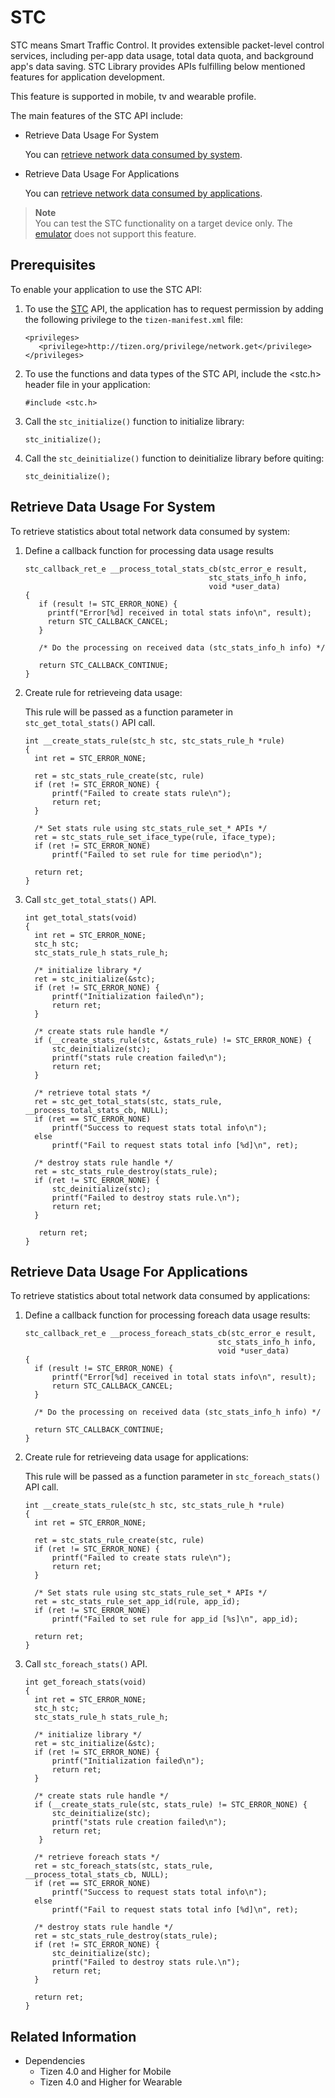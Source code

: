 # STC


STC means Smart Traffic Control. It provides extensible packet-level control services, including per-app data usage, total data quota, and background app's data saving. STC Library provides APIs fulfilling below mentioned features for application development.

This feature is supported in mobile, tv and wearable profile.

The main features of the STC API include:

- Retrieve Data Usage For System

  You can [retrieve network data consumed by system](#retrieve-data-usage-for-system).

- Retrieve Data Usage For Applications

  You can [retrieve network data consumed by applications](#retrieve-data-usage-for-applications).


> **Note**  
> You can test the STC functionality on a target device only. The [emulator](../../../tizen-studio/common-tools/emulator.md) does not support this feature.

## Prerequisites

To enable your application to use the STC API:

1. To use the [STC](../../api/mobile/latest/group__CAPI__NETWORK__STC__MODULE.html) API, the application has to request permission by adding the following privilege to the `tizen-manifest.xml` file:

   ```
   <privileges>
      <privilege>http://tizen.org/privilege/network.get</privilege>
   </privileges>
   ```

2. To use the functions and data types of the STC API, include the <stc.h> header file in your application:

   ```
   #include <stc.h>
   ```

3. Call the `stc_initialize()` function to initialize library:

    ```
    stc_initialize();
    ```

4. Call the `stc_deinitialize()` function to deinitialize library before quiting:

   ```
   stc_deinitialize();
   ```

## Retrieve Data Usage For System

To retrieve statistics about total network data consumed by system:

1. Define a callback function for processing data usage results

   ```
   stc_callback_ret_e __process_total_stats_cb(stc_error_e result,
                                            stc_stats_info_h info,
                                            void *user_data)
   {
      if (result != STC_ERROR_NONE) {
        printf("Error[%d] received in total stats info\n", result);
        return STC_CALLBACK_CANCEL;
      }

      /* Do the processing on received data (stc_stats_info_h info) */

      return STC_CALLBACK_CONTINUE;
   }
   ```

2. Create rule for retrieveing data usage:

   This rule will be passed as a function parameter in `stc_get_total_stats()` API call.

   ```
   int __create_stats_rule(stc_h stc, stc_stats_rule_h *rule)
   {
     int ret = STC_ERROR_NONE;

     ret = stc_stats_rule_create(stc, rule)
     if (ret != STC_ERROR_NONE) {
         printf("Failed to create stats rule\n");
         return ret;
     }

     /* Set stats rule using stc_stats_rule_set_* APIs */
     ret = stc_stats_rule_set_iface_type(rule, iface_type);
     if (ret != STC_ERROR_NONE)
         printf("Failed to set rule for time period\n");

     return ret;
   }
   ```

3. Call `stc_get_total_stats()` API.

   ```
   int get_total_stats(void)
   {
     int ret = STC_ERROR_NONE;
     stc_h stc;
     stc_stats_rule_h stats_rule_h;

     /* initialize library */
     ret = stc_initialize(&stc);
     if (ret != STC_ERROR_NONE) {
         printf("Initialization failed\n");
         return ret;
     }

     /* create stats rule handle */
     if (__create_stats_rule(stc, &stats_rule) != STC_ERROR_NONE) {
         stc_deinitialize(stc);
         printf("stats rule creation failed\n");
         return ret;
     }

     /* retrieve total stats */
     ret = stc_get_total_stats(stc, stats_rule, __process_total_stats_cb, NULL);
     if (ret == STC_ERROR_NONE)
         printf("Success to request stats total info\n");
     else
         printf("Fail to request stats total info [%d]\n", ret);

     /* destroy stats rule handle */
     ret = stc_stats_rule_destroy(stats_rule);
     if (ret != STC_ERROR_NONE) {
         stc_deinitialize(stc);
         printf("Failed to destroy stats rule.\n");
         return ret;
     }

      return ret;
   }
   ```

## Retrieve Data Usage For Applications

To retrieve statistics about total network data consumed by applications:

1. Define a callback function for processing foreach data usage results:

   ```
   stc_callback_ret_e __process_foreach_stats_cb(stc_error_e result,
                                              stc_stats_info_h info,
                                              void *user_data)
   {
     if (result != STC_ERROR_NONE) {
         printf("Error[%d] received in total stats info\n", result);
         return STC_CALLBACK_CANCEL;
     }

     /* Do the processing on received data (stc_stats_info_h info) */

     return STC_CALLBACK_CONTINUE;
   }
   ```

2. Create rule for retrieveing data usage for applications:

   This rule will be passed as a function parameter in `stc_foreach_stats()` API call.

   ```
   int __create_stats_rule(stc_h stc, stc_stats_rule_h *rule)
   {
     int ret = STC_ERROR_NONE;

     ret = stc_stats_rule_create(stc, rule)
     if (ret != STC_ERROR_NONE) {
         printf("Failed to create stats rule\n");
         return ret;
     }

     /* Set stats rule using stc_stats_rule_set_* APIs */
     ret = stc_stats_rule_set_app_id(rule, app_id);
     if (ret != STC_ERROR_NONE)
         printf("Failed to set rule for app_id [%s]\n", app_id);

     return ret;
   }
   ```

3. Call `stc_foreach_stats()` API.

   ```
   int get_foreach_stats(void)
   {
     int ret = STC_ERROR_NONE;
     stc_h stc;
     stc_stats_rule_h stats_rule_h;

     /* initialize library */
     ret = stc_initialize(&stc);
     if (ret != STC_ERROR_NONE) {
         printf("Initialization failed\n");
         return ret;
     }

     /* create stats rule handle */
     if (__create_stats_rule(stc, stats_rule) != STC_ERROR_NONE) {
         stc_deinitialize(stc);
         printf("stats rule creation failed\n");
         return ret;
      }

     /* retrieve foreach stats */
     ret = stc_foreach_stats(stc, stats_rule, __process_total_stats_cb, NULL);
     if (ret == STC_ERROR_NONE)
         printf("Success to request stats total info\n");
     else
         printf("Fail to request stats total info [%d]\n", ret);

     /* destroy stats rule handle */
     ret = stc_stats_rule_destroy(stats_rule);
     if (ret != STC_ERROR_NONE) {
         stc_deinitialize(stc);
         printf("Failed to destroy stats rule.\n");
         return ret;
     }

     return ret;
   }
   ```

## Related Information
- Dependencies
  - Tizen 4.0 and Higher for Mobile
  - Tizen 4.0 and Higher for Wearable
